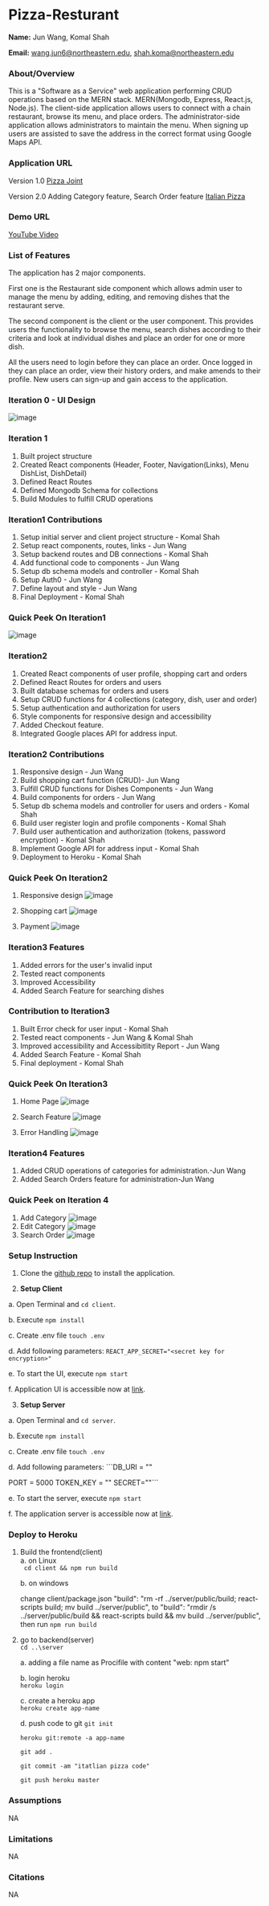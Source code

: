 # Pizza-Resturant

**Name:**  Jun Wang, Komal Shah

**Email:**  wang.jun6@northeastern.edu, shah.koma@northeastern.edu

### About/Overview

This is a "Software as a Service" web application performing CRUD operations based on the MERN stack.
MERN(Mongodb, Express, React.js, Node.js). The client-side application allows users to connect with a chain restaurant, browse its menu, and place orders. The administrator-side application allows administrators to maintain the menu. When signing up users are assisted to save the address in the correct format using Google Maps API.

### Application URL
Version 1.0
[Pizza Joint](https://pizza-joint.herokuapp.com/)

Version 2.0 Adding Category feature, Search Order feature
[Italian Pizza](https://italian-pizza.herokuapp.com/)

### Demo URL

[YouTube Video](https://youtu.be/Un7_Cd1dY30)

### List of Features

The application has 2 major components.

First one is the Restaurant side component which allows admin user to manage the menu by adding, editing, and removing dishes that the restaurant serve.

The second component is the client or the user component. This provides users the functionality to browse the menu, search dishes according to their criteria and look at individual dishes and place an order for one or more dish.

All the users need to login before they can place an order. Once logged in they can place an order, view their history orders, and make amends to their profile. New users can sign-up and gain access to the application.

### Iteration 0 - UI Design

![image](https://user-images.githubusercontent.com/77699526/173201218-a1ea4a91-d4e3-48ac-b870-b5638778779e.png)

### Iteration 1

1. Built project structure
2. Created React components (Header, Footer, Navigation(Links), Menu DishList, DishDetail)
3. Defined React Routes
4. Defined Mongodb Schema for collections
5. Build Modules to fulfill CRUD operations

### Iteration1 Contributions

1. Setup initial server and client project structure - Komal Shah
2. Setup react components, routes, links - Jun Wang
3. Setup backend routes and DB connections - Komal Shah
4. Add functional code to components - Jun Wang
5. Setup db schema models and controller - Komal Shah
6. Setup Auth0 - Jun Wang
7. Define layout and style - Jun Wang
8. Final Deployment - Komal Shah

### Quick Peek On Iteration1

![image](https://user-images.githubusercontent.com/77699526/173995461-ac70e67c-4b76-4903-b7bb-22b1a1784ce3.png)

### Iteration2

1. Created React components of user profile, shopping cart and orders
2. Defined React Routes for orders and users
3. Built database schemas for orders and users
4. Setup CRUD functions for 4 collections (category, dish, user and order)  
5. Setup authentication and authorization for users
6. Style components for responsive design and accessibility
7. Added Checkout feature.
8. Integrated Google places API for address input.

### Iteration2 Contributions

1. Responsive design - Jun Wang
2. Build shopping cart function (CRUD)- Jun Wang
3. Fulfill CRUD functions for Dishes Components - Jun Wang
4. Build components for orders - Jun Wang
5. Setup db schema models and controller for users and orders - Komal Shah
6. Build user register login and profile components - Komal Shah
7. Build user authentication and authorization (tokens, password encryption) - Komal Shah
8. Implement Google API for address input - Komal Shah
9. Deployment to Heroku - Komal Shah

### Quick Peek On Iteration2

1. Responsive design
![image](https://user-images.githubusercontent.com/77699526/174471167-eea532e5-869e-471a-9ce3-10f188984a17.png)

2. Shopping cart
![image](https://user-images.githubusercontent.com/77699526/174687918-cccc2921-89e5-40dd-9d46-41acd372babf.png)

3. Payment
![image](https://user-images.githubusercontent.com/77699526/175199330-eb07d325-16d0-493e-8241-8c82b2211638.png)

### Iteration3 Features

1. Added errors for the user's invalid input
2. Tested react components
3. Improved Accessibility
4. Added Search Feature for searching dishes

### Contribution to Iteration3

1. Built Error check for user input - Komal Shah
2. Tested react components - Jun Wang & Komal Shah
3. Improved accessibility and Accessibitlity Report - Jun Wang
4. Added Search Feature - Komal Shah
5. Final deployment - Komal Shah

### Quick Peek On Iteration3

1. Home Page
![image](https://user-images.githubusercontent.com/98058572/176552952-02c84bbf-8100-4c81-a979-497424eeb1e9.png)

2. Search Feature
![image](https://user-images.githubusercontent.com/98058572/176553172-572bcf71-5b30-4a1f-83b1-3685802bb88f.png)

3. Error Handling
![image](https://user-images.githubusercontent.com/77699526/177221609-55e45d45-cb3b-4180-bda9-b13464997908.png)



### Iteration4 Features

1. Added CRUD operations of categories for administration.-Jun Wang
2. Added Search Orders feature for administration-Jun Wang


### Quick Peek on Iteration 4
1. Add Category
![image](https://user-images.githubusercontent.com/77699526/177221374-bcc11977-ffe1-4cd2-b528-62215fdeddca.png)
2. Edit Category
![image](https://user-images.githubusercontent.com/77699526/177221380-ecc6d429-2e1c-4590-85fb-1f9570dce1ea.png)
3. Search Order
![image](https://user-images.githubusercontent.com/77699526/177221391-f67cb0a0-4a2a-4edb-9a0a-5ad4fc7f571b.png)



### Setup Instruction

1. Clone the [github repo]([https://github.com/JuneWprog/restaurant-ordering]) to install the application.

2. **Setup Client**

a. Open Terminal and ```cd client```.

b. Execute ```npm install```

c. Create .env file ```touch .env```

d. Add following parameters: ```REACT_APP_SECRET="<secret key for encryption>"```

e. To start the UI, execute ```npm start```

f. Application UI is accessible now at [link](http://localhost:3000/).

3. **Setup Server**
 
a. Open Terminal and ```cd server```.

b. Execute ```npm install```

c. Create .env file ```touch .env```

d. Add following parameters: ```DB_URI = "<mongodb URI>"

PORT = 5000
TOKEN_KEY = "<token key for hashing>"
SECRET="<secret key for encryption>"```

e. To start the server, execute ```npm start```

f. The application server is accessible now at [link](http://localhost:5000/).

### Deploy to Heroku
1. Build the frontend(client) <br/>
  a. on Linux <br/>
     ``` cd client && npm run build```
     
     b. on windows<br/>
  
     change client/package.json 
     "build": "rm -rf ../server/public/build; react-scripts build; mv build ../server/public",
     to 
     "build": "rmdir /s ../server/public/build && react-scripts build &&  mv build ../server/public",
     then run
      ```npm run build```
      
 2. go to backend(server)<br/>
     ```cd ..\server```
      
      a. adding a file name as Procifile with content "web: npm start"<br/>
      
      b. login heroku<br/>
      ```heroku login```
  
      c.  create a heroku app<br/>
      ```heroku create app-name```
  
       d. push code to git
       ```git init```
    
       ```heroku git:remote -a app-name ``` 
   
       ```git add .```

       ```git commit -am "itatlian pizza code"```

       ```git push heroku master```


### Assumptions

NA

### Limitations

NA

### Citations

NA
